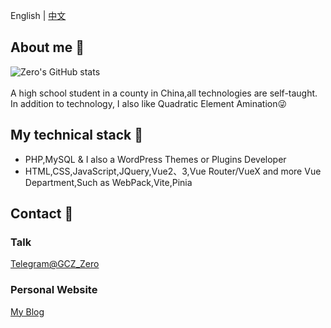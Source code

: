 <!--切换语言-->

English
|
[中文](https://github.com/Groupguanfang/groupguanfang) 

## About me 🌈
![Zero's GitHub stats](https://github-readme-stats.vercel.app/api?username=Groupguanfang&show_icons=true&theme=radical)  
<br>
A high school student in a county in China,all technologies are self-taught.  
In addition to technology, I also like Quadratic Element Amination😜

## My technical stack 📲

* PHP,MySQL & I also a WordPress Themes or Plugins Developer  
* HTML,CSS,JavaScript,JQuery,Vue2、3,Vue Router/VueX and more Vue Department,Such as WebPack,Vite,Pinia

## Contact 💬
### Talk
[Telegram@GCZ_Zero](http://t.me/GCZ_Zero)  
### Personal Website

[My Blog](https://blog.xhhzs.cn)
